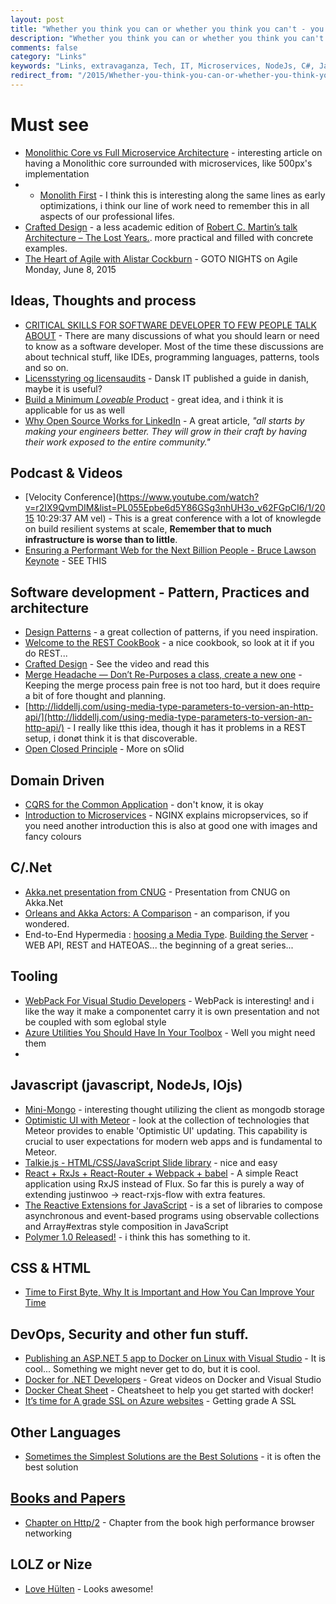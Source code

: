 ```yaml
---
layout: post
title: "Whether you think you can or whether you think you can't - you are right."
description: "Whether you think you can or whether you think you can't - you are right."
comments: false
category: "Links"
keywords: "Links, extravaganza, Tech, IT, Microservices, NodeJs, C#, Javascript, Solution architecture"
redirect_from: "/2015/Whether-you-think-you-can-or-whether-you-think-you-cant--you-are-right/"
---
```


#  Must see #
 * [Monolithic Core vs Full Microservice Architecture](http://java.dzone.com/articles/monolithic-core-vs-full) - interesting article on having a Monolithic core surrounded with microservices, like 500px's implementation
 * * [Monolith First](http://martinfowler.com/bliki/MonolithFirst.html) - I think this is interesting along the same lines as early optimizations, i think our line of work need to remember this in all aspects of our professional lifes. 
 * [Crafted Design](https://vimeo.com/101106002) - a less academic edition of [Robert C. Martin’s talk Architecture – The Lost Years.](http://blog.codefx.org/design/architecture/architecture-lost-years/). more practical and filled with concrete examples.
 * [The Heart of Agile with Alistar Cockburn](http://www.meetup.com/GOTO-Nights-Meetup/events/222986532/?a=ea1_grp&rv=ea1&_af=event&_af_eid=222986532) - GOTO NIGHTS on Agile Monday, June 8, 2015

##  Ideas, Thoughts and process ##
 * [CRITICAL SKILLS FOR SOFTWARE DEVELOPER TO FEW PEOPLE TALK ABOUT](http://blog.schauderhaft.de/2015/05/31/critical-skills-for-software-developer-to-few-people-talk-about) - There are many discussions of what you should learn or need to know as a software developer. Most of the time these discussions are about technical stuff, like IDEs, programming languages, patterns, tools and so on.
 *  [Licensstyring og licensaudits](http://dit.dk/Nyt_fra_DIT/Nyheder/~/media/Files/Publikationer/Gratis_publikationer/Licensvejledning_final_web.ashx) - Dansk IT published a guide in danish, maybe it is useful?
 * [Build a Minimum *Loveable* Product](https://pichsenmeister.com/build-a-minimum-lovable-product/) - great idea, and i think it is applicable for us as well
 * [Why Open Source Works for LinkedIn](http://engineering.linkedin.com/open-source/why-open-source-works-linkedin) - A great article, *"all starts by making your engineers better. They will grow in their craft by having their work exposed to the entire community."*
 
##  Podcast & Videos ##
 * [Velocity Conference](https://www.youtube.com/watch?v=r2IX9QvmDIM&list=PL055Epbe6d5Y86GSg3nhUH3o_v62FGpCI6/1/2015 10:29:37 AM vel) - This is a great conference with a lot of knowlegde on build resilient systems at scale, **Remember that to much infrastructure is worse than to little**.
 * [Ensuring a Performant Web for the Next Billion People - Bruce Lawson Keynote](https://www.youtube.com/watch?v=BHO70H9tvqo&list=PL055Epbe6d5Y86GSg3nhUH3o_v62FGpCI&index=14) - SEE THIS

##  Software development - Pattern, Practices and architecture ##
  * [Design Patterns](http://www.dofactory.com/net/design-patterns) - a great collection of patterns, if you need inspiration.
  * [Welcome to the REST CookBook](http://restcookbook.com/) - a nice cookbook, so look at it if you do REST...
  * [Crafted Design](http://java.dzone.com/articles/impulse-crafted-design) - See the video and read this
  * [Merge Headache — Don’t Re-Purposes a class, create a new one](http://codebetter.com/derikwhittaker/2015/06/01/merge-headache-dont-re-purposes-a-class-create-a-new-one/) - Keeping the merge process pain free is not too hard, but it does require a bit of fore thought and planning.
  * [http://liddellj.com/using-media-type-parameters-to-version-an-http-api/](http://liddellj.com/using-media-type-parameters-to-version-an-http-api/) - I really like tthis idea, though it has it problems in a REST setup, i donøt think it is that discoverable.
  * [Open Closed Principle](http://scrumblogmillionaire.com/2015/06/03/open-closed-principle/) - More on sOlid

##  Domain Driven ##
  * [CQRS for the Common Application](https://msdn.microsoft.com/en-us/magazine/mt147237.aspx) - don't know, it is okay
  * [Introduction to Microservices](http://nginx.com/blog/introduction-to-microservices) - NGINX explains micropservices, so if you need another introduction this is also at good one with images and fancy colours
 

##  C/.Net ##
  * [Akka.net presentation from CNUG](https://github.com/rogeralsing/Presentations/tree/master/CNUG) - Presentation from CNUG on Akka.Net
  * [Orleans and Akka Actors: A Comparison](https://github.com/akka/akka-meta/blob/master/ComparisonWithOrleans.md) - an comparison, if you wondered.
  * End-to-End Hypermedia : [hoosing a Media Type](https://lostechies.com/jimmybogard/2015/05/22/end-to-end-hypermedia-choosing-a-media-type/). [Building the Server](https://lostechies.com/jimmybogard/2015/06/03/end-to-end-hypermedia-building-the-server/) - WEB API, REST and HATEOAS... the beginning of a great series...
 
##  Tooling ##
  * [WebPack For Visual Studio Developers](http://developer.telerik.com/featured/webpack-for-visual-studio-developers/) - WebPack is interesting! and i like the way it make a componentet carry it is own presentation and not be coupled with som eglobal style
  * [Azure Utilities You Should Have In Your Toolbox](http://java.dzone.com/articles/azure-utilities-you-should) - Well you might need them
  * 
  
##  Javascript (javascript, NodeJs, IOjs) ##
  * [Mini-Mongo](https://github.com/meteor/meteor/tree/devel/packages/minimongo) - interesting thought utilizing the client as mongodb storage
  * [Optimistic UI with Meteor](http://info.meteor.com/blog/optimistic-ui-with-meteor-latency-compensation) - look at the collection of technologies that Meteor provides to enable 'Optimistic UI' updating. This capability is crucial to user expectations for modern web apps and is fundamental to Meteor.
  * [Talkie.js - HTML/CSS/JavaScript Slide library](https://github.com/ahomu/Talkie) - nice and easy
  * [React + RxJs + React-Router + Webpack + babel](https://github.com/Cmdv/React-RxJS) - A simple React application using RxJS instead of Flux. So far this is purely a way of extending justinwoo -> react-rxjs-flow with extra features.
  * [The Reactive Extensions for JavaScript](https://github.com/Reactive-Extensions/RxJS/blob/master/readme.md) - is a set of libraries to compose asynchronous and event-based programs using observable collections and Array#extras style composition in JavaScript
  * [Polymer 1.0 Released!](http://googledevelopers.blogspot.co.uk/2015/05/polymer-10-released.html) - i think this has something to it.

##  CSS & HTML ##
 * [Time to First Byte, Why It is Important and How You Can Improve Your Time](http://www.love2dev.com/#!article/Time-to-First-Byte-Why-It-is-Important-and-How-You-Can-Improve-Your-Time)


##  DevOps, Security and other fun stuff. ##
  * [Publishing an ASP.NET 5 app to Docker on Linux with Visual Studio](http://www.hanselman.com/blog/PublishingAnASPNET5AppToDockerOnLinuxWithVisualStudio.aspx) - It is cool... Something we might never get to do, but it is cool.
  * [Docker for .NET Developers](http://channel9.msdn.com/Series/Docker-for-NET-Developers) - Great videos on Docker and Visual Studio
  * [Docker Cheat Sheet](https://github.com/wsargent/docker-cheat-sheet) - Cheatsheet to help you get started with docker!
  * [It’s time for A grade SSL on Azure websites](http://www.troyhunt.com/2015/06/its-time-for-grade-ssl-on-azure-websites.html) - Getting grade A SSL

##  Other Languages ##
  * [Sometimes the Simplest Solutions are the Best Solutions](http://java.dzone.com/articles/sometimes-simplest-solutions) - it is often the best solution

##  [Books and Papers]() ##
 * [Chapter on Http/2](http://chimera.labs.oreilly.com/books/1230000000545/ch12.html) - Chapter from the book high performance browser networking

##  LOLZ or Nize ##
 * [Love Hülten](http://www.lovehulten.com/) - Looks awesome!

 